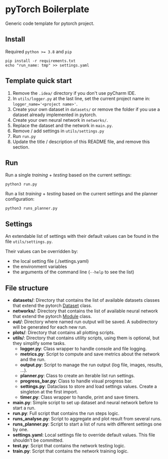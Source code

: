 # pyTorch Boilerplate

Generic code template for pytorch project.

## Install

Required `python >= 3.8` and `pip`

```shell script
pip install -r requirements.txt
echo "run_name: tmp" >> settings.yaml
```

## Template quick start

1. Remove the `.idea/` directory if you don't use pyCharm IDE.
2. In `utils/logger.py` at the last line, set the current project name in: `logger_name='<project name>'`.
3. Create your own dataset in `datasets/` or remove the folder if you use a dataset already implemented in pytorch.
4. Create your own neural network in `networks/`.
5. Replace the dataset and the network in `main.py`.
6. Remove / add settings in `utils/settings.py`
7. Run `run.py`
8. Update the title / description of this README file, and remove this section.

## Run

Run a single _training_ + _testing_ based on the current settings:

```shell
python3 run.py
```

Run a list _training_ + _testing_ based on the current settings and the planner configuration:

```shell
python3 runs_planner.py
```

## Settings

An extendable list of settings with their default values can be found in the file `utils/settings.py`.

Their values can be overridden by:

- the local setting file (./settings.yaml)
- the environment variables
- the arguments of the command line (`--help` to see the list)

## File structure

* __datasets/__: Directory that contains the list of available datasets classes that extend the
  pytorch [Dataset](https://pytorch.org/docs/stable/data.html#torch.utils.data.Dataset) class.
* __networks/__: Directory that contains the list of available neural network that extend the
  pytorch [Module](https://pytorch.org/docs/stable/generated/torch.nn.Module.html) class.
* __out/__: Directory where named run output will be saved. A subdirectory will be generated for each new run.
* __plots/__: Directory that contains all plotting scripts.
* __utils/__: Directory that contains utility scripts, using them is optional, but they simplify some tasks.
  * __logger.py__: Class wrapper to handle console and file logging.
  * __metrics.py__: Script to compute and save metrics about the network and the run.
  * __output.py__: Script to manage the run output (log file, images, results, ...).
  * __planner.py__: Class to create an iterable list run settings.
  * __progress_bar.py__: Class to handle visual progress bar.
  * __settings.py__: Dataclass to store and load settings values. Create a singleton at the first import.
  * __timer.py__: Class wrapper to handle, print and save timers.
* __main.py__: Simple script to set up dataset and neural network before to start a run.
* __run.py__: Full script that contains the run steps logic.
* __runs_analyse.py__: Script to aggregate and plot result from several runs.
* __runs_planner.py__: Script to start a list of runs with different settings one by one.
* __settings.yaml__: Local settings file to override default values. This file shouldn't be committed.
* __test.py__: Script that contains the network testing logic.
* __train.py__: Script that contains the network training logic.
